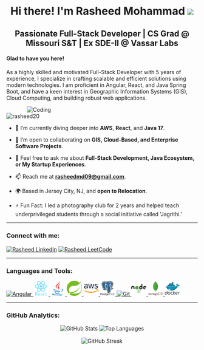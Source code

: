 <h1 align="center">Hi there! I'm Rasheed Mohammad <img src="https://media.giphy.com/media/hvRJCLFzcasrR4ia7z/giphy.gif" width="45"></h1>
<h2 align="center">Passionate Full-Stack Developer | CS Grad @ Missouri S&T | Ex SDE-II @ Vassar Labs</h2>
<h4 align="left">Glad to have you here!</h4>
<p align="left">As a highly skilled and motivated Full-Stack Developer with 5 years of experience, I specialize in crafting scalable and efficient solutions using modern technologies. I am proficient in Angular, React, and Java Spring Boot, and have a keen interest in Geographic Information Systems (GIS), Cloud Computing, and building robust web applications.</p>
<img align="right" alt="Coding" width="450" src="https://user-images.githubusercontent.com/59734313/157189039-c09b3e38-9f42-42c0-ab54-14f1574190a7.gif">
<p align="left"> <img src="https://komarev.com/ghpvc/?username=rasheed20&label=Profile%20views&color=0e75b6&style=flat" alt="rasheed20" /> </p>

- 🌱 I’m currently diving deeper into **AWS**, **React**, and **Java 17**.

- 👯 I’m open to collaborating on **GIS, Cloud-Based, and Enterprise Software Projects**.

- 💬 Feel free to ask me about **Full-Stack Development, Java Ecosystem, or My Startup Experiences**.

- 📫 Reach me at **rasheedmd09@gmail.com**.

- 🌍 Based in Jersey City, NJ, and  **open to Relocation**.

- ⚡ Fun Fact: I led a photography club for 2 years and helped teach underprivileged students through a social initiative called 'Jagrithi.'

---

<h3 align="left">Connect with me:</h3>
<p align="left">
<a href="https://www.linkedin.com/in/rasheed09/" target="blank"><img align="center" src="https://raw.githubusercontent.com/rahuldkjain/github-profile-readme-generator/master/src/images/icons/Social/linked-in-alt.svg" alt="Rasheed LinkedIn" height="30" width="40" /></a>
<a href="https://leetcode.com/u/rasheedtomorrow/" target="blank"><img align="center" src="https://raw.githubusercontent.com/rahuldkjain/github-profile-readme-generator/master/src/images/icons/Social/leet-code.svg" alt="Rasheed LeetCode" height="30" width="40" /></a>
</p>

---

<h3 align="left">Languages and Tools:</h3>
<p align="left"> 
  <a href="https://angular.io" target="_blank" rel="noreferrer"> <img src="https://angular.io/assets/images/logos/angular/angular.svg" alt="Angular" width="40" height="40"/> </a> 
  <a href="https://reactjs.org/" target="_blank" rel="noreferrer"> <img src="https://raw.githubusercontent.com/devicons/devicon/master/icons/react/react-original-wordmark.svg" alt="React" width="40" height="40"/> </a> 
  <a href="https://www.java.com" target="_blank" rel="noreferrer"> <img src="https://raw.githubusercontent.com/devicons/devicon/master/icons/java/java-original.svg" alt="Java" width="40" height="40"/> </a> 
  <a href="https://spring.io/" target="_blank" rel="noreferrer"> <img src="https://raw.githubusercontent.com/devicons/devicon/master/icons/spring/spring-original.svg" alt="Spring Boot" width="40" height="40"/> </a> 
  <a href="https://aws.amazon.com" target="_blank" rel="noreferrer"> <img src="https://raw.githubusercontent.com/devicons/devicon/master/icons/amazonwebservices/amazonwebservices-original-wordmark.svg" alt="AWS" width="40" height="40"/> </a> 
  <a href="https://www.postgresql.org" target="_blank" rel="noreferrer"> <img src="https://raw.githubusercontent.com/devicons/devicon/master/icons/postgresql/postgresql-original-wordmark.svg" alt="PostgreSQL" width="40" height="40"/> </a> 
  <a href="https://git-scm.com/" target="_blank" rel="noreferrer"> <img src="https://www.vectorlogo.zone/logos/git-scm/git-scm-icon.svg" alt="Git" width="40" height="40"/> </a> 
  <a href="https://nodejs.org" target="_blank" rel="noreferrer"> <img src="https://raw.githubusercontent.com/devicons/devicon/master/icons/nodejs/nodejs-original-wordmark.svg" alt="Node.js" width="40" height="40"/> </a> 
  <a href="https://www.mongodb.com/" target="_blank" rel="noreferrer"> <img src="https://raw.githubusercontent.com/devicons/devicon/master/icons/mongodb/mongodb-original-wordmark.svg" alt="MongoDB" width="40" height="40"/> </a> 
  <a href="https://www.docker.com/" target="_blank" rel="noreferrer"> <img src="https://raw.githubusercontent.com/devicons/devicon/master/icons/docker/docker-original-wordmark.svg" alt="Docker" width="40" height="40"/> </a> 
</p>

---

<h3 align="left">GitHub Analytics:</h3>
<div align="center">
  <img src="https://github-readme-stats.vercel.app/api?username=rasheed20&hide_title=false&hide_rank=false&show_icons=true&include_all_commits=true&count_private=true&disable_animations=false&theme=dracula&locale=en&hide_border=false" height="200" alt="GitHub Stats" />
  <img src="https://github-readme-stats.vercel.app/api/top-langs?username=rasheed20&locale=en&hide_title=false&layout=compact&card_width=180&langs_count=5&theme=dracula&hide_border=false" height="150" alt="Top Languages" />
  <p><img align="center" src="https://github-readme-streak-stats.herokuapp.com/?user=rasheed20&theme=dracula" alt="GitHub Streak" /></p>
</div>
